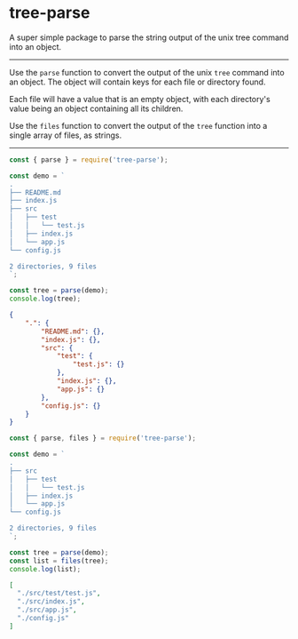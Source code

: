# tree-parse

A super simple package to parse the string output of the unix tree command into an object.

---

Use the `parse` function to convert the output of the unix `tree` command into an object.
The object will contain keys for each file or directory found.

Each file will have a value that is an empty object,
with each directory's value being an object containing all its children.

Use the `files` function to convert the output of the `tree` function into a single array of files, as strings.

---

```javascript
const { parse } = require('tree-parse');

const demo = `
.
├── README.md
├── index.js
├── src
│   ├── test
│   │   └── test.js
│   ├── index.js
│   └── app.js
└── config.js

2 directories, 9 files
`;

const tree = parse(demo);
console.log(tree);
```

```json
{
    ".": {
        "README.md": {},
        "index.js": {},
        "src": {
            "test": {
                "test.js": {}
            },
            "index.js": {},
            "app.js": {}
        },
        "config.js": {}
    }
}
```

```javascript
const { parse, files } = require('tree-parse');

const demo = `
.
├── src
│   ├── test
│   │   └── test.js
│   ├── index.js
│   └── app.js
└── config.js

2 directories, 9 files
`;

const tree = parse(demo);
const list = files(tree);
console.log(list);
```

```json
[
  "./src/test/test.js",
  "./src/index.js",
  "./src/app.js",
  "./config.js"
]
```
